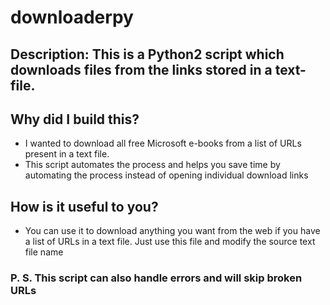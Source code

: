 # downloaderpy
## Description: This is a Python2 script which downloads files from the links stored in a text-file.

## Why did I build this?
* I wanted to download all free Microsoft e-books from a list of URLs present in a text file. 
* This script automates the process and helps you save time by automating the process instead of opening individual download links

## How is it useful to you?
* You can use it to download anything you want from the web if you have a list of URLs in a text file. Just use this file and modify the source text file name

### P. S. This script can also handle errors and will skip broken URLs
